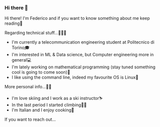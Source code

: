 ### Hi there 👋

<!--
**federicovolponi/federicovolponi** is a ✨ _special_ ✨ repository because its `README.md` (this file) appears on your GitHub profile.

Here are some ideas to get you started:

- 🔭 I’m currently working on ...
- 🌱 I’m currently learning ...
- 👯 I’m looking to collaborate on ...
- 🤔 I’m looking for help with ...
- 💬 Ask me about ...
- 📫 How to reach me: ...
- 😄 Pronouns: ...
- ⚡ Fun fact: ...
-->
Hi there! I'm Federico and if you want to know something about me keep reading📖

Regarding technical stuff...🧑🏻‍💻
- I'm currently a telecommunication engineering student at Politecnico di Torino🎓
- I'm interested in ML & Data science, but Computer engineering more in general💻
- I'm lately working on mathematical programming (stay tuned something cool is going to come soon)👀
- I like using the command line, indeed my favourite OS is Linux🐧

More personal info...💁🏻
- I'm love skiing and I work as a ski instructor⛷️
- In the last period I started climbing🧗🏻
- I'm Italian and I enjoy cooking🍳

If you want to reach out...